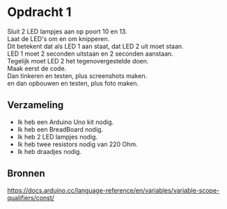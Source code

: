 # Opdracht 1
Sluit 2 LED lampjes aan op poort 10 en 13.   
Laat de LED's om en om knipperen.   
Dit betekent dat als LED 1 aan staat, dat LED 2 uit moet staan.  
LED 1 moet 2 seconden uitstaan en 2 seconden aanstaan.  
Tegelijk moet LED 2 het tegenovergestelde doen.  
Maak eerst de code.  
Dan tinkeren en testen, plus screenshots maken.  
en dan opbouwen en testen, plus foto maken.  

## Verzameling
- Ik heb een Arduino Uno kit nodig.
- Ik heb een BreadBoard nodig.
- Ik heb 2 LED lampjes nodig.
- Ik heb twee resistors nodig van 220 Ohm.
- Ik heb draadjes nodig.

## Bronnen
https://docs.arduino.cc/language-reference/en/variables/variable-scope-qualifiers/const/
